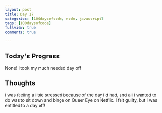 ```yaml
---
layout: post
title: Day 17
categories: [100daysofcode, node, javascript]
tags: [100daysofcode]
fullview: true
comments: true

---
```


## Today's Progress
None!  I took my much needed day off

## Thoughts
I was feeling a little stressed because of the day I'd had, and all I wanted to do was to sit down and binge on Queer Eye on Netflix.  I felt guilty, but I was entitled to a day off!
